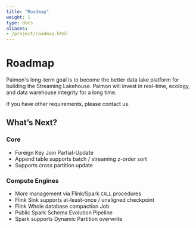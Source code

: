```yaml
---
title: "Roadmap"
weight: 1
type: docs
aliases:
- /project/roadmap.html
---
```

<!--
Licensed to the Apache Software Foundation (ASF) under one
or more contributor license agreements.  See the NOTICE file
distributed with this work for additional information
regarding copyright ownership.  The ASF licenses this file
to you under the Apache License, Version 2.0 (the
"License"); you may not use this file except in compliance
with the License.  You may obtain a copy of the License at

  http://www.apache.org/licenses/LICENSE-2.0

Unless required by applicable law or agreed to in writing,
software distributed under the License is distributed on an
"AS IS" BASIS, WITHOUT WARRANTIES OR CONDITIONS OF ANY
KIND, either express or implied.  See the License for the
specific language governing permissions and limitations
under the License.
-->

# Roadmap

Paimon's long-term goal is to become the better data lake platform for building the Streaming Lakehouse. Paimon will
invest in real-time, ecology, and data warehouse integrity for a long time.

If you have other requirements, please contact us.

## What’s Next?

### Core

- Foreign Key Join Partial-Update
- Append table supports batch / streaming z-order sort
- Supports cross partition update

### Compute Engines

- More management via Flink/Spark `CALL` procedures
- Flink Sink supports at-least-once / unaligned checkpoint
- Flink Whole database compaction Job
- Public Spark Schema Evolution Pipeline
- Spark supports Dynamic Partition overwrite
